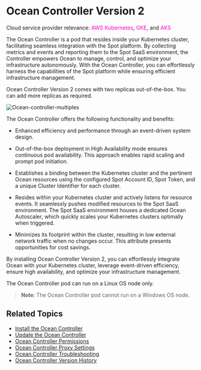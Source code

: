 # Ocean Controller Version 2

Cloud service provider relevance: <font color="#FC01CC">AWS Kubernetes</font>, <font color="#FC01CC">GKE</font>, and <font color="#FC01CC">AKS</font>

The Ocean Controller is a pod that resides inside your Kubernetes cluster, facilitating seamless integration with the Spot platform. By collecting metrics and events and reporting them to the Spot SaaS environment, the Controller empowers Ocean to manage, control, and optimize your infrastructure autonomously. With the Ocean Controller, you can effortlessly harness the capabilities of the Spot platform while ensuring efficient infrastructure management.

Ocean Controller Version 2 comes with two replicas out-of-the-box. You can add more replicas as required.

![Ocean-controller-multiples](https://github.com/spotinst/help/assets/159915991/90e2a5ab-f724-4297-914a-186ef4e1b803)

The Ocean Controller offers the following functionality and benefits:

- Enhanced efficiency and performance through an event-driven system design.

- Out-of-the-box deployment in High Availability mode ensures continuous pod availability. This approach enables rapid scaling and prompt pod initiation.

- Establishes a binding between the Kubernetes cluster and the pertinent Ocean resources using the configured Spot Account ID, Spot Token, and a unique Cluster Identifier for each cluster.

- Resides within your Kubernetes cluster and actively listens for resource events. It seamlessly pushes modified resources to the Spot SaaS environment. The Spot SaaS environment houses a dedicated Ocean Autoscaler, which quickly scales your Kubernetes clusters optimally when triggered.

- Minimizes its footprint within the cluster, resulting in low external network traffic when no changes occur. This attribute presents opportunities for cost savings.

By installing Ocean Controller Version 2, you can effortlessly integrate Ocean with your Kubernetes cluster, leverage event-driven efficiency, ensure high availability, and optimize your infrastructure management.

The Ocean Controller pod can run on a Linux OS node only.

> **Note**: The Ocean Controller pod cannot run on a Windows OS node.

## Related Topics

- [Install the Ocean Controller](https://docs.spot.io/ocean/tutorials/spot-kubernetes-controller/ocean-controller-two-install)
- [Update the Ocean Controller](https://docs.spot.io/ocean/tutorials/spot-kubernetes-controller/ocean-controller-two-update)
- [Ocean Controller Permissions](https://docs.spot.io/ocean/tutorials/spot-kubernetes-controller/ocean-controller-two-permissions)
- [Ocean Controller Proxy Settings](https://docs.spot.io/ocean/tutorials/spot-kubernetes-controller/ocean-controller-two-proxy)
- [Ocean Controller Troubleshooting](https://docs.spot.io/ocean/tutorials/spot-kubernetes-controller/ocean-controller-two-ts)
- [Ocean Controller Version History](https://docs.spot.io/ocean/tutorials/spot-kubernetes-controller/controller-version-two-hist)
